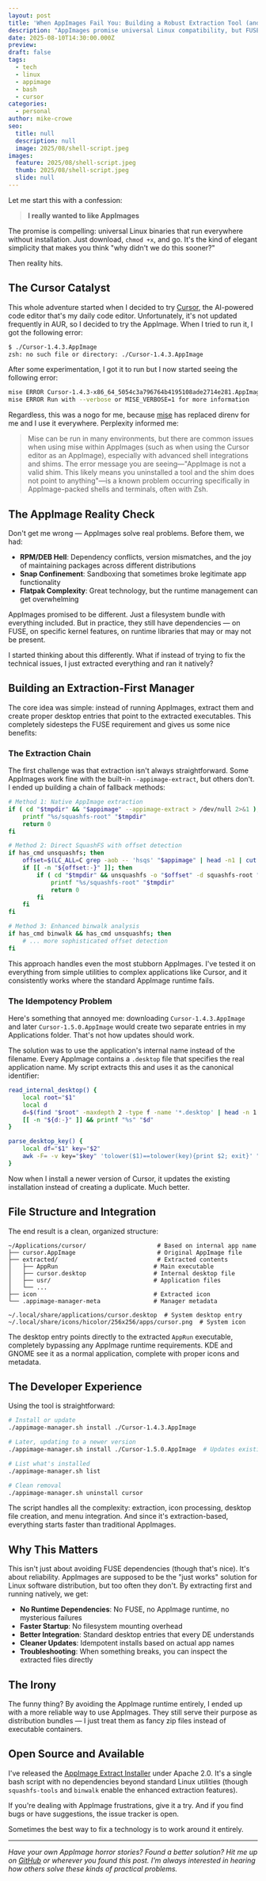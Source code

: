 ```yaml
---
layout: post
title: 'When AppImages Fail You: Building a Robust Extraction Tool (and Why Cursor Drove Me to It)'
description: "AppImages promise universal Linux compatibility, but FUSE dependencies and runtime quirks often break that promise. Here's how I built a reliable extraction-based installer after Cursor's AppImage left me hanging."
date: 2025-08-10T14:30:00.000Z
preview:
draft: false
tags:
  - tech
  - linux
  - appimage
  - bash
  - cursor
categories:
  - personal
author: mike-crowe
seo:
  title: null
  description: null
  image: 2025/08/shell-script.jpeg
images:
  feature: 2025/08/shell-script.jpeg
  thumb: 2025/08/shell-script.jpeg
  slide: null
---
```


Let me start this with a confession:

> **I really wanted to like AppImages**

The promise is compelling: universal Linux binaries that run everywhere without installation. Just download, `chmod +x`, and go. It's the kind of elegant simplicity that makes you think "why didn't we do this sooner?"

Then reality hits.

## The Cursor Catalyst

This whole adventure started when I decided to try [Cursor](https://cursor.sh/), the AI-powered code editor that's my daily code editor. Unfortunately, it's not updated frequently in AUR, so I decided to try the AppImage. When I tried to run it, I got the following error:

```bash
$ ./Cursor-1.4.3.AppImage
zsh: no such file or directory: ./Cursor-1.4.3.AppImage
```

After some experimentation, I got it to run but I now started seeing the following error:

```bash
mise ERROR Cursor-1.4.3-x86_64_5054c3a796764b4195108ade2714e281.AppImage is not a valid shim. This likely means you uninstalled a tool and the shim does not point to anything. Run `mise use <TOOL>` to reinstall the tool.
mise ERROR Run with --verbose or MISE_VERBOSE=1 for more information
```

Regardless, this was a nogo for me, because [mise](https://mise.jdx.dev/) has replaced direnv for me and I use it everywhere. Perplexity informed me:

> Mise can be run in many environments, but there are common issues when using mise within AppImages (such as when using the Cursor editor as an AppImage), especially with advanced shell integrations and shims. The error message you are seeing—"AppImage is not a valid shim. This likely means you uninstalled a tool and the shim does not point to anything"—is a known problem occurring specifically in AppImage-packed shells and terminals, often with Zsh.

## The AppImage Reality Check

Don't get me wrong — AppImages solve real problems. Before them, we had:

- **RPM/DEB Hell**: Dependency conflicts, version mismatches, and the joy of maintaining packages across different distributions
- **Snap Confinement**: Sandboxing that sometimes broke legitimate app functionality
- **Flatpak Complexity**: Great technology, but the runtime management can get overwhelming

AppImages promised to be different. Just a filesystem bundle with everything included. But in practice, they still have dependencies — on FUSE, on specific kernel features, on runtime libraries that may or may not be present.

I started thinking about this differently. What if instead of trying to fix the technical issues, I just extracted everything and ran it natively?

## Building an Extraction-First Manager

The core idea was simple: instead of running AppImages, extract them and create proper desktop entries that point to the extracted executables. This completely sidesteps the FUSE requirement and gives us some nice benefits:

### The Extraction Chain

The first challenge was that extraction isn't always straightforward. Some AppImages work fine with the built-in `--appimage-extract`, but others don't. I ended up building a chain of fallback methods:

```bash
# Method 1: Native AppImage extraction
if ( cd "$tmpdir" && "$appimage" --appimage-extract > /dev/null 2>&1 ); then
    printf "%s/squashfs-root" "$tmpdir"
    return 0
fi

# Method 2: Direct SquashFS with offset detection
if has_cmd unsquashfs; then
    offset=$(LC_ALL=C grep -aob -- 'hsqs' "$appimage" | head -n1 | cut -d: -f1 || true)
    if [[ -n "${offset:-}" ]]; then
        if ( cd "$tmpdir" && unsquashfs -o "$offset" -d squashfs-root "$appimage" > /dev/null 2>&1 ); then
            printf "%s/squashfs-root" "$tmpdir"
            return 0
        fi
    fi
fi

# Method 3: Enhanced binwalk analysis
if has_cmd binwalk && has_cmd unsquashfs; then
    # ... more sophisticated offset detection
fi
```

This approach handles even the most stubborn AppImages. I've tested it on everything from simple utilities to complex applications like Cursor, and it consistently works where the standard AppImage runtime fails.

### The Idempotency Problem

Here's something that annoyed me: downloading `Cursor-1.4.3.AppImage` and later `Cursor-1.5.0.AppImage` would create two separate entries in my Applications folder. That's not how updates should work.

The solution was to use the application's internal name instead of the filename. Every AppImage contains a `.desktop` file that specifies the real application name. My script extracts this and uses it as the canonical identifier:

```bash
read_internal_desktop() {
    local root="$1"
    local d
    d=$(find "$root" -maxdepth 2 -type f -name '*.desktop' | head -n 1 || true)
    [[ -n "${d:-}" ]] && printf "%s" "$d"
}

parse_desktop_key() {
    local df="$1" key="$2"
    awk -F= -v key="$key" 'tolower($1)==tolower(key){print $2; exit}' "$df"
}
```

Now when I install a newer version of Cursor, it updates the existing installation instead of creating a duplicate. Much better.

## File Structure and Integration

The end result is a clean, organized structure:

```text
~/Applications/cursor/                    # Based on internal app name
├── cursor.AppImage                       # Original AppImage file
├── extracted/                            # Extracted contents
│   ├── AppRun                           # Main executable
│   ├── cursor.desktop                   # Internal desktop file
│   ├── usr/                             # Application files
│   └── ...
├── icon                                 # Extracted icon
└── .appimage-manager-meta               # Manager metadata

~/.local/share/applications/cursor.desktop  # System desktop entry
~/.local/share/icons/hicolor/256x256/apps/cursor.png  # System icon
```

The desktop entry points directly to the extracted `AppRun` executable, completely bypassing any AppImage runtime requirements. KDE and GNOME see it as a normal application, complete with proper icons and metadata.

## The Developer Experience

Using the tool is straightforward:

```bash
# Install or update
./appimage-manager.sh install ./Cursor-1.4.3.AppImage

# Later, updating to a newer version
./appimage-manager.sh install ./Cursor-1.5.0.AppImage  # Updates existing install

# List what's installed
./appimage-manager.sh list

# Clean removal
./appimage-manager.sh uninstall cursor
```

The script handles all the complexity: extraction, icon processing, desktop file creation, and menu integration. And since it's extraction-based, everything starts faster than traditional AppImages.

## Why This Matters

This isn't just about avoiding FUSE dependencies (though that's nice). It's about reliability. AppImages are supposed to be the "just works" solution for Linux software distribution, but too often they don't. By extracting first and running natively, we get:

- **No Runtime Dependencies**: No FUSE, no AppImage runtime, no mysterious failures
- **Faster Startup**: No filesystem mounting overhead
- **Better Integration**: Standard desktop entries that every DE understands
- **Cleaner Updates**: Idempotent installs based on actual app names
- **Troubleshooting**: When something breaks, you can inspect the extracted files directly

## The Irony

The funny thing? By avoiding the AppImage runtime entirely, I ended up with a more reliable way to use AppImages. They still serve their purpose as distribution bundles — I just treat them as fancy zip files instead of executable containers.

## Open Source and Available

I've released the [AppImage Extract Installer](https://github.com/drmikecrowe/appimage-extracted-installer/) under Apache 2.0. It's a single bash script with no dependencies beyond standard Linux utilities (though `squashfs-tools` and `binwalk` enable the enhanced extraction features).

If you're dealing with AppImage frustrations, give it a try. And if you find bugs or have suggestions, the issue tracker is open.

Sometimes the best way to fix a technology is to work around it entirely.

---

_Have your own AppImage horror stories? Found a better solution? Hit me up on [GitHub](https://github.com/drmikecrowe) or wherever you found this post. I'm always interested in hearing how others solve these kinds of practical problems._
